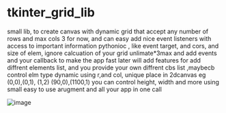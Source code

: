 # tkinter_grid_lib
small lib, to create canvas with dynamic grid that accept any number of rows and max cols 3 for now, and can easy add nice event listeners with access to important information pythonioc , like event target, and cors, and size of elem, ignore calcuation of your grid unlimate*3max and add events and your callback to make the app fast
later will add features for add diffrent elements list, and you provide your own diffrent cbs list
,maybecb control elm type dynamic using r,and col, unique place in 2dcanvas eg (0,0),(0,1), (1,2) (90,0),(1100,1)
you can control height, width and more using small easy to use arugment and all your app in one call


![image](https://github.com/MahmoudHegazi/tkinter_grid_lib/assets/55125302/da5a1183-2e72-4b58-bf0f-7217857f9282)
